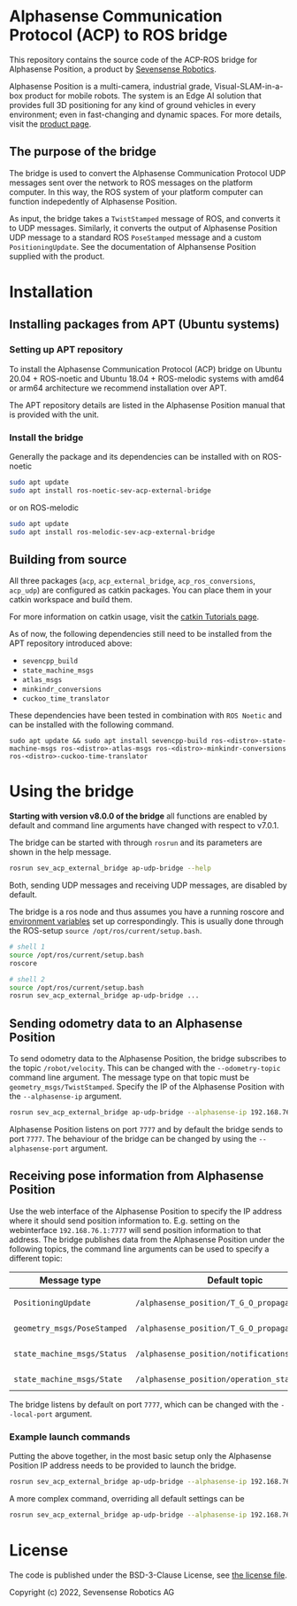 # Alphasense Communication Protocol (ACP) to ROS bridge 

This repository contains the source code of the ACP-ROS bridge for Alphasense Position, a product by [Sevensense Robotics](https://www.sevensense.ai/).

Alphasense Position is a multi-camera, industrial grade, Visual-SLAM-in-a-box product for mobile robots. 
The system is an Edge AI solution that provides full 3D positioning for any kind of ground vehicles in every environment; even in fast-changing and dynamic spaces.
For more details, visit the [product page](https://www.sevensense.ai/product/alphasense-position).

## The purpose of the bridge

The bridge is used to convert the Alphasense Communication Protocol UDP messages sent over the network to ROS messages on the platform computer. 
In this way, the ROS system of your platform computer can function indepedently of Alphasense Position.

As input, the bridge takes a `TwistStamped` message of ROS, and converts it to UDP messages. 
Similarly, it converts the output of Alphasense Position UDP message to a standard ROS `PoseStamped` message and a custom `PositioningUpdate`. 
See the documentation of Alphansense Position supplied with the product.


# Installation

## Installing packages from APT (Ubuntu systems)

### Setting up APT repository

To install the Alphasense Communication Protocol (ACP) bridge on Ubuntu 20.04 + ROS-noetic and Ubuntu 18.04 + ROS-melodic systems with amd64 or arm64 architecture we recommend installation over APT.

The APT repository details are listed in the Alphasense Position manual that is provided with the unit.

### Install the bridge

Generally the package and its dependencies can be installed with on ROS-noetic

```sh
sudo apt update
sudo apt install ros-noetic-sev-acp-external-bridge
```
or on ROS-melodic
```sh
sudo apt update
sudo apt install ros-melodic-sev-acp-external-bridge
```

## Building from source

All three packages (`acp`, `acp_external_bridge`, `acp_ros_conversions`, `acp_udp`) are configured as catkin packages. 
You can place them in your catkin workspace and build them.

For more information on catkin usage, visit the [catkin Tutorials page](http://wiki.ros.org/catkin/Tutorials).

As of now, the following dependencies still need to be installed from the APT repository introduced above:
- `sevencpp_build`
- `state_machine_msgs`
- `atlas_msgs`
- `minkindr_conversions`
- `cuckoo_time_translator`

These dependencies have been tested in combination with `ROS Noetic` and can be installed with the following command.
```
sudo apt update && sudo apt install sevencpp-build ros-<distro>-state-machine-msgs ros-<distro>-atlas-msgs ros-<distro>-minkindr-conversions ros-<distro>-cuckoo-time-translator
```

# Using the bridge

**Starting with version v8.0.0 of the bridge** all functions are enabled by default and command line arguments have changed with respect to v7.0.1.

The bridge can be started with through `rosrun` and its parameters are shown in the help message.

```sh
rosrun sev_acp_external_bridge ap-udp-bridge --help
```

Both, sending UDP messages and receiving UDP messages, are disabled by default.

The bridge is a ros node and thus assumes you have a running roscore and [environment variables](https://wiki.ros.org/ROS/EnvironmentVariables) set up correspondingly. This is usually done through the ROS-setup `source /opt/ros/current/setup.bash`.

```sh
# shell 1
source /opt/ros/current/setup.bash
roscore
```

```sh
# shell 2
source /opt/ros/current/setup.bash
rosrun sev_acp_external_bridge ap-udp-bridge ...
```

## Sending odometry data to an Alphasense Position

To send odometry data to the Alphasense Position, the bridge subscribes to the topic `/robot/velocity`. This can be changed with the `--odometry-topic` command line argument. The message type on that topic must be `geometry_msgs/TwistStamped`. Specify the IP of the Alphasense Position with the `--alphasense-ip` argument.

```sh
rosrun sev_acp_external_bridge ap-udp-bridge --alphasense-ip 192.168.76.100 --odometry-topic /robot/velocity
```

Alphasense Position listens on port `7777` and by default the bridge sends to port `7777`. The behaviour of the bridge can be changed by using the `--alphasense-port` argument.

## Receiving pose information from Alphasense Position

Use the web interface of the Alphasense Position to specify the IP address where it should send position information to. E.g. setting on the webinterface `192.168.76.1:7777` will send position information to that address.
The bridge publishes data from the Alphasense Position under the following topics, the command line arguments can be used to specify a different topic:

| Message type                  | Default topic                                    | CLI argument                     |
| ----------------------------- | ------------------------------------------------ | -------------------------------- |
| `PositioningUpdate`           | `/alphasense_position/T_G_O_propagated_update`   | `--positioning-update-topic`     |
| `geometry_msgs/PoseStamped`   | `/alphasense_position/T_G_O_propagated`          | `--ros-pose-topic`               |
| `state_machine_msgs/Status`   | `/alphasense_position/notifications`             | `--notification-topic`           |
| `state_machine_msgs/State`    | `/alphasense_position/operation_state`           | `--operation-state-topic`        |

The bridge listens by default on port `7777`, which can be changed with the `--local-port` argument.

### Example launch commands

Putting the above together, in the most basic setup only the Alphasense Position IP address needs to be provided to launch the bridge.

```sh
rosrun sev_acp_external_bridge ap-udp-bridge --alphasense-ip 192.168.76.100
```

A more complex command, overriding all default settings can be

```sh
rosrun sev_acp_external_bridge ap-udp-bridge --alphasense-ip 192.168.76.100 --alphasense-port 88 --local-port 7778 --odometry-topic /odometry --positioning-update-topic /alphasense/positioning --ros-pose-topic /ros/pose --notification-topic /notifications --operation-state-topic /AP/operations
```

# License

The code is published under the BSD-3-Clause License, see [the license file](LICENSE).

Copyright (c) 2022, Sevensense Robotics AG

